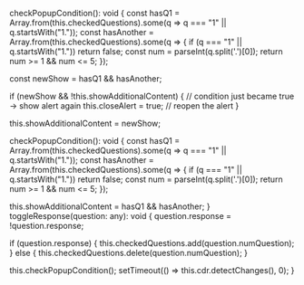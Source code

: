 checkPopupCondition(): void {
  const hasQ1 = Array.from(this.checkedQuestions).some(q => q === "1" || q.startsWith("1."));
  const hasAnother = Array.from(this.checkedQuestions).some(q => {
    if (q === "1" || q.startsWith("1.")) return false;
    const num = parseInt(q.split('.')[0]);
    return num >= 1 && num <= 5;
  });

  const newShow = hasQ1 && hasAnother;

  if (newShow && !this.showAdditionalContent) {
    // condition just became true → show alert again
    this.closeAlert = true; // reopen the alert
  }

  this.showAdditionalContent = newShow;






checkPopupCondition(): void {
  const hasQ1 = Array.from(this.checkedQuestions).some(q => q === "1" || q.startsWith("1."));
  const hasAnother = Array.from(this.checkedQuestions).some(q => {
    if (q === "1" || q.startsWith("1.")) return false;
    const num = parseInt(q.split('.')[0]);
    return num >= 1 && num <= 5;
  });

  this.showAdditionalContent = hasQ1 && hasAnother;
}
toggleResponse(question: any): void {
  question.response = !question.response;

  if (question.response) {
    this.checkedQuestions.add(question.numQuestion);
  } else {
    this.checkedQuestions.delete(question.numQuestion);
  }

  this.checkPopupCondition();
  setTimeout(() => this.cdr.detectChanges(), 0);
}
